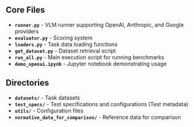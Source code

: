 ## Core Files

* **`runner.py`** - VLM runner supporting OpenAI, Anthropic, and Google providers
* **`evaluator.py`** - Scoring system
* **`loaders.py`** - Task data loading functions
* **`get_dataset.py`** - Dataset retrieval script
* **`run_all.py`** - Main execution script for running benchmarks
* **`demo_openai.ipynb`** - Jupyter notebook demonstrating usage

## Directories

* **`datasets/`** - Task datasets
* **`test_specs/`** - Test specifications and configurations (Test metadata)
* **`utils/`** - Configuration files
* **`normative_data_for_comparison/`** - Reference data for comparison